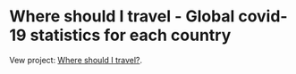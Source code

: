 # Where should I travel - Global covid-19 statistics for each country

Vew project: [Where should I travel?](https://sabrinapalm.github.io/whereshoulditravel/).
